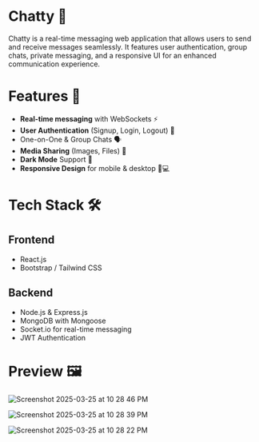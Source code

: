 # Chatty 💬
Chatty is a real-time messaging web application that allows users to send and receive messages seamlessly. It features user authentication, group chats, private messaging, and a responsive UI for an enhanced communication experience.

# Features 🚀
- **Real-time messaging** with WebSockets ⚡
- **User Authentication** (Signup, Login, Logout) 🔐
- One-on-One & Group Chats 🗣️
- **Media Sharing** (Images, Files) 📎
- **Dark Mode** Support 🌙
- **Responsive Design** for mobile & desktop 📱💻

# Tech Stack 🛠️
## Frontend
- React.js
- Bootstrap / Tailwind CSS
  
## Backend
- Node.js & Express.js
- MongoDB with Mongoose
- Socket.io for real-time messaging
- JWT Authentication

# Preview 🖼

![Screenshot 2025-03-25 at 10 28 46 PM](https://github.com/user-attachments/assets/b24683cc-ebdc-49f5-992a-d4bf9f202f61)

![Screenshot 2025-03-25 at 10 28 39 PM](https://github.com/user-attachments/assets/8236f743-5fa2-4a68-8817-91e8f35d8f16)

![Screenshot 2025-03-25 at 10 28 22 PM](https://github.com/user-attachments/assets/9fbcf7b5-959e-404c-996f-c8b9ede90d5e)



